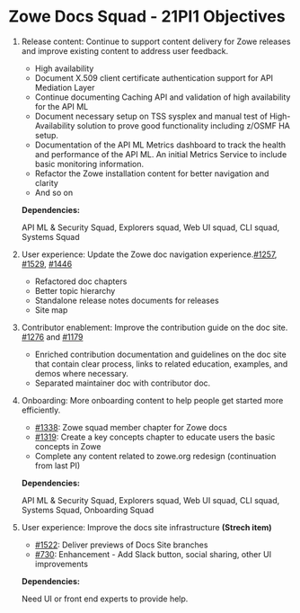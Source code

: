 # Zowe Docs Squad - 21PI1 Objectives


1. Release content: Continue to support content delivery for Zowe releases and improve existing content to address user feedback. 
    
   - High availability 
   - Document X.509 client certificate authentication support for API Mediation Layer  
   - Continue documenting Caching API and validation of high availability for the API ML
   - Document necessary setup on TSS sysplex and manual test of High-Availability solution to prove good functionality including z/OSMF HA setup.
   - Documentation of the API ML Metrics dashboard to track the health and performance of the API ML. An initial Metrics Service to include basic monitoring information.
   - Refactor the Zowe installation content for better navigation and clarity 
   - And so on

   **Dependencies:** 
   
   API ML & Security Squad, Explorers squad, Web UI squad, CLI squad, Systems Squad

1. User experience: Update the Zowe doc navigation experience.[#1257](https://github.com/zowe/docs-site/issues/1257), [#1529](https://github.com/zowe/docs-site/issues/1529), [#1446](https://github.com/zowe/docs-site/issues/1446)
   
   - Refactored doc chapters 
   - Better topic hierarchy 
   - Standalone release notes documents for releases
   - Site map

1. Contributor enablement: Improve the contribution guide on the doc site. [#1276](https://github.com/zowe/docs-site/issues/1276) and [#1179](https://github.com/zowe/docs-site/issues/1179)
   
   - Enriched contribution documentation and guidelines on the doc site that contain clear process, links to related education, examples, and demos where necessary.
   - Separated maintainer doc with contributor doc. 

1. Onboarding: More onboarding content to help people get started more efficiently.
   
   - [#1338](https://github.com/zowe/docs-site/issues/1319): Zowe squad member chapter for Zowe docs
   - [#1319](https://github.com/zowe/docs-site/issues/1319): Create a key concepts chapter to educate users the basic concepts in Zowe
   - Complete any content related to zowe.org redesign (continuation from last PI) 

   **Dependencies:** 
   
   API ML & Security Squad, Explorers squad, Web UI squad, CLI squad, Systems Squad, Onboarding Squad
   
1. User experience: Improve the docs site infrastructure **(Strech item)**

   - [#1522](https://github.com/zowe/docs-site/issues/1522): Deliver previews of Docs Site branches
   - [#730](https://github.com/zowe/docs-site/issues/730): Enhancement - Add Slack button, social sharing, other UI improvements

   **Dependencies:**  
   
   Need UI or front end experts to provide help. 
